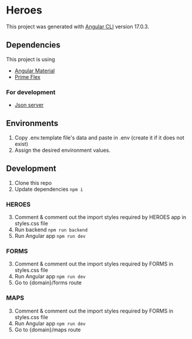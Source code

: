 # Heroes

This project was generated with [Angular CLI](https://github.com/angular/angular-cli) version 17.0.3.

## Dependencies

This project is using 

- [Angular Material](https://material.angular.io/)
- [Prime Flex](https://primeflex.org/installation)

### For development
- [Json server](https://www.npmjs.com/package/json-server)

## Environments

1. Copy .env.template file's data and paste in .env (create it if it does not exist)
2. Assign the desired environment values.

## Development

1. Clone this repo
2. Update dependencies ```npm i```

### HEROES

3. Comment & comment out the import styles required by HEROES app in styles.css file
4. Run backend ```npm run backend```
5. Run Angular app ```npm run dev```

### FORMS

3. Comment & comment out the import styles required by FORMS in styles.css file
4. Run Angular app ```npm run dev```
5. Go to {domain}/forms route

### MAPS

3. Comment & comment out the import styles required by FORMS in styles.css file
4. Run Angular app ```npm run dev```
5. Go to {domain}/maps route
